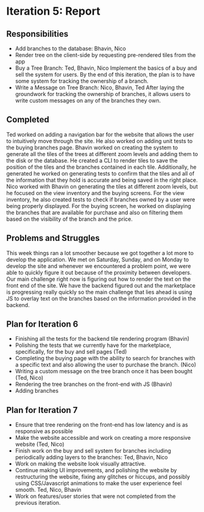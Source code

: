 # Iteration 5: Report

## Responsibilities
 - Add branches to the database: Bhavin, Nico
 - Render tree on the client-side by requesting pre-rendered tiles from the app
 - Buy a Tree Branch: Ted, Bhavin, Nico
Implement the basics of a buy and sell the system for users. By the end of this iteration, the plan is to have some system for tracking the ownership of a branch.
- Write a Message on Tree Branch: Nico, Bhavin, Ted
After laying the groundwork for tracking the ownership of branches, it allows users to write custom messages on any of the branches they own.

## Completed
Ted worked on adding a navigation bar for the website that allows the user to intuitively move through the site. He also worked on adding unit tests to the buying branches page.
Bhavin worked on creating the system to generate all the tiles of the trees at different zoom levels and adding them to the disk or the database. He created a CLI to render tiles to save the position of the tiles and the branches contained in each tile. Additionally, he generated he worked on generating tests to confirm that the tiles and all of the information that they hold is accurate and being saved in the right place.
Nico worked with Bhavin on generating the tiles at different zoom levels, but he focused on the view inventory and the buying screens. For the view inventory, he also created tests to check if branches owned by a user were being properly displayed. For the buying screen, he worked on displaying the branches that are available for purchase and also on filtering them based on the visibility of the branch and the price. 


## Problems and Struggles
This week things ran a lot smoother because we got together a lot more to develop the application. We met on Saturday, Sunday, and on Monday to develop the site and whenever we encountered a problem point, we were able to quickly figure it out because of the proximity between developers. Our main challenge right now is figuring out how to render the text on the front end of the site. We have the backend figured out and the marketplace is progressing really quickly so the main challenge that lies ahead is using JS to overlay text on the branches based on the information provided in the backend. 

## Plan for Iteration 6
- Finishing all the tests for the backend tile rendering program (Bhavin)
- Polishing the tests that we currently have for the marketplace, specifically, for the buy and sell pages (Ted)
 - Completing the buying page with the ability to search for branches with a specific text and also allowing the user to purchase the branch. (Nico)
- Writing a custom message on the tree branch once it has been bought (Ted, Nico)
- Rendering the tree branches on the front-end with JS (Bhavin)
- Adding branches 


## Plan for Iteration 7
- Ensure that tree rendering on the front-end has low latency and is as responsive as possible
- Make the website accessible and work on creating a more responsive website (Ted, Nico)
- Finish work on  the buy and sell system for branches including periodically adding layers to the branches: Ted, Bhavin, Nico
- Work on making the website look visually attractive.
- Continue making UI improvements, and polishing the website by restructuring the website, fixing any glitches or hiccups, and possibly using CSS/Javascript animations to make the user experience feel smooth. Ted, Nico, Bhavin
- Work on features/user stories that were not completed from the previous iteration.

